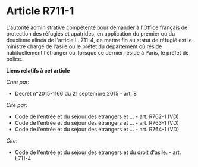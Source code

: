 # Article R711-1

L'autorité administrative compétente pour demander à l'Office français de protection des réfugiés et apatrides, en
application du premier ou du deuxième alinéa de l'article L. 711-4, de mettre fin au statut de réfugié est le ministre chargé
de l'asile ou le préfet du département où réside habituellement l'étranger ou, lorsque ce dernier réside à Paris, le préfet
de police.

**Liens relatifs à cet article**

_Créé par_:

  - Décret n°2015-1166 du 21 septembre 2015 - art. 8

_Cité par_:

  - Code de l'entrée et du séjour des étrangers et ... - art. R762-1 (VD)
  - Code de l'entrée et du séjour des étrangers et ... - art. R763-1 (VD)
  - Code de l'entrée et du séjour des étrangers et ... - art. R764-1 (VD)

_Cite_:

  - Code de l'entrée et du séjour des étrangers et du droit d'asile. - art. L711-4
